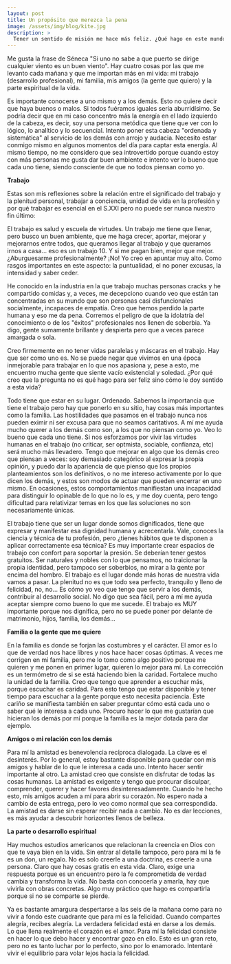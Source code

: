 ```yaml
---
layout: post
title: Un propósito que merezca la pena
image: /assets/img/blog/kite.jpg
description: >
  Tener un sentido de misión me hace más feliz. ¿Qué hago en este mundo? ¿Por qué lo hago? ¿Por qué me levanto cada mañana? <!--more-->
---
```


Me gusta la frase de Séneca "Si uno no sabe a que puerto se dirige cualquier viento es un buen viento". Hay cuatro cosas por las que me levanto cada mañana y que me importan más en mi vida: mi trabajo (desarrollo profesional), mi familia, mis amigos (la gente que quiero) y la parte espiritual de la vida. 

<!--more-->

Es importante conocerse a uno mismo y a los demás. Esto no quiere decir que haya buenos o malos. Si todos fuéramos iguales sería aburridísimo. Se podría decir que en mi caso concentro más la energía en el lado izquierdo de la cabeza, es decir, soy una persona metódica que tiene que ver con lo lógico, lo analítico y lo secuencial. Intento poner esta cabeza "ordenada y sistemática" al servicio de los demás con arrojo y audacia. Necesito estar conmigo mismo en algunos momentos del día para captar esta energía. Al mismo tiempo, no me considero que sea introvertido porque cuando estoy con más personas me gusta dar buen ambiente e intento ver lo bueno que cada uno tiene, siendo consciente de que no todos piensan como yo. 

**Trabajo**

Estas son mis reflexiones sobre la relación entre el significado del trabajo y la plenitud personal, trabajar a conciencia, unidad de vida en la profesión y por qué trabajar es esencial en el S.XXI pero no puede ser nunca nuestro fin último:

El trabajo es salud y escuela de virtudes. Un trabajo me tiene que llenar, pero busco un buen ambiente, que me haga crecer, aportar, mejorar y mejorarnos entre todos, que queramos llegar al trabajo y que queramos irnos a casa... eso es un trabajo 10. Y si me pagan bien, mejor que mejor. ¿Aburguesarme profesionalmente? ¡No! Yo creo en apuntar muy alto. Como rasgos importantes en este aspecto: la puntualidad, el no poner excusas, la intensidad y saber ceder.

He conocido en la industria en la que trabajo muchas personas cracks y he compartido comidas y, a veces, me decepciono cuando veo que están tan concentradas en su mundo que son personas casi disfuncionales socialmente, incapaces de empatía. Creo que hemos perdido la parte humana y eso me da pena. Corremos el peligro de que la idolatría del conocimiento o de los "éxitos" profesionales nos llenen de soberbia. Ya digo, gente sumamente brillante y despierta pero que a veces parece amargada o sola. 

Creo firmemente en no tener vidas paralelas y máscaras en el trabajo. Hay que ser como uno es. No se puede negar que vivimos en una época inmejorable para trabajar en lo que nos apasiona y, pese a esto, me encuentro mucha gente que siente vacío existencial y soledad. ¿Por qué creo que la pregunta no es qué hago para ser feliz sino cómo le doy sentido a esta vida? 

Todo tiene que estar en su lugar. Ordenado. Sabemos la importancia que tiene el trabajo pero hay que ponerlo en su sitio, hay cosas más importantes como la familia. Las hostilidades que pasamos en el trabajo nunca nos pueden eximir ni ser excusa para que no seamos caritativos. A mí me ayuda mucho querer a los demás como son, a los que no piensan como yo. Veo lo bueno que cada uno tiene. Si nos esforzamos por vivir las virtudes humanas en el trabajo (no criticar, ser optmista, sociable, confianza, etc) será mucho más llevadero. Tengo que mejorar en algo que los demás creo que piensan a veces: soy demasiado categórico al expresar la propia opinión, y puedo dar la apariencia de que pienso que los propios planteamientos son los definitivos, o no me intereso activamente por lo que dicen los demás, y estos son modos de actuar que pueden encerrar en uno mismo. En ocasiones, estos comportamientos manifiestan una incapacidad para distinguir lo opinable de lo que no lo es, y me doy cuenta, pero tengo dificultad para relativizar temas en los que las soluciones no son necesariamente únicas.

El trabajo tiene que ser un lugar donde somos dignificados, tiene que expresar y manifestar esa dignidad humana y acrecentarla. Vale, conoces la ciencia y técnica de tu profesión, pero ¿tienes hábitos que te disponen a aplicar correctamente esa técnica? Es muy importante crear espacios de trabajo con confort para soportar la presión. 
Se deberían tener gestos gratuitos. Ser naturales y nobles con lo que pensamos, no traicionar la propia identidad, pero tampoco ser soberbios, no mirar a la gente por encima del hombro. El trabajo es el lugar donde más horas de nuestra vida vamos a pasar. La plenitud no es que todo sea perfecto, tranquilo y lleno de felicidad, no, no... Es cómo yo veo que tengo que servir a los demás, contribuir al desarrollo social. No digo que sea fácil, pero a mí me ayuda aceptar siempre como bueno lo que me sucede. El trabajo es MUY importante porque nos dignifica, pero no se puede poner por delante de matrimonio, hijos, familia, los demás...

**Familia o la gente que me quiere**

En la familia es donde se forjan las costumbres y el carácter. El amor es lo que de verdad nos hace libres y nos hace hacer cosas óptimas. A veces me corrigen en mi familia, pero me lo tomo como algo positivo porque me quieren y me ponen en primer lugar, quieren lo mejor para mí. La corrección es un termómetro de si se está haciendo bien la caridad. Fortalece mucho la unidad de la familia. Creo que tengo que aprender a escuchar más, porque escuchar es caridad. Para esto tengo que estar disponible y tener tiempo para escuchar a la gente porque esto necesita paciencia. Este cariño se manifiesta también en saber preguntar cómo está cada uno o saber qué le interesa a cada uno. Procuro hacer lo que me gustarían que hicieran los demás por mí porque la familia es la mejor dotada para dar ejemplo.

**Amigos o mi relación con los demás**

Para mí la amistad es benevolencia recíproca dialogada. La clave es el desinterés. Por lo general, estoy bastante disponible para quedar con mis amigos y hablar de lo que le interesa a cada uno. Intento hacer sentir importante al otro. La amistad creo que consiste en disfrutar de todas las cosas humanas. La amistad es exigente y tengo que procurar disculpar, comprender, querer y hacer favores desinteresadamente. Cuando he hecho esto, mis amigos acuden a mí para abrir su corazón. No espero nada a cambio de esta entrega, pero lo veo como normal que sea correspondida. La amistad es darse sin esperar recibir nada a cambio. No es dar lecciones, es más ayudar a descubrir horizontes llenos de belleza. 

**La parte o desarrollo espiritual**

Hay muchos estudios americanos que relacionan la creencia en Dios con que te vaya bien en la vida. Sin entrar al detalle tampoco, pero para mí la fe es un don, un regalo. No es solo creerle a una doctrina, es creerle a una persona. Claro que hay cosas gratis en esta vida. Claro, exige una respuesta porque es un encuentro pero la fe comprometida de verdad cambia y transforma la vida. No basta con conocerla y amarla, hay que vivirla con obras concretas. Algo muy práctico que hago es compartirla porque si no se comparte se pierde. 

Ya es bastante amargura despertarse a las seis de la mañana como para no vivir a fondo este cuadrante que para mí es la felicidad. Cuando compartes alegría, recibes alegría. La verdadera felicidad está en darse a los demás. Lo que llena realmente el corazón es el amor. Para mí la felicidad consiste en hacer lo que debo hacer y encontrar gozo en ello. Esto es un gran reto, pero no es tanto luchar por lo perfecto, sino por lo enamorado. Intentaré vivir el equilibrio para volar lejos hacia la felicidad.


